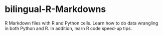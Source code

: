 # bilingual-R-Markdowns
R Markdown files with R and Python cells.
Learn how to do data wrangling in both Python and R. In addition, learn R code speed-up tips.
